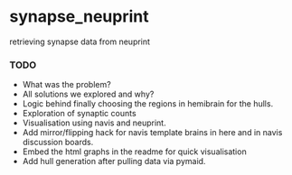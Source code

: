 # synapse_neuprint
retrieving synapse data from neuprint 

### TODO
- What was the problem?
- All solutions we explored and why?
- Logic behind finally choosing the regions in hemibrain  for the hulls.
- Exploration of synaptic counts
- Visualisation using navis and neuprint.
- Add mirror/flipping hack for navis template brains in here and in navis discussion boards.
- Embed the html graphs in the readme for quick visualisation
- Add hull generation after pulling data via pymaid.

